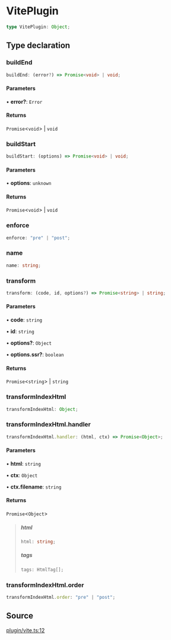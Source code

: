 # VitePlugin

```ts
type VitePlugin: Object;
```

## Type declaration

### buildEnd

```ts
buildEnd: (error?) => Promise<void> | void;
```

#### Parameters

• **error?**: `Error`

#### Returns

`Promise`\<`void`\> \| `void`

### buildStart

```ts
buildStart: (options) => Promise<void> | void;
```

#### Parameters

• **options**: `unknown`

#### Returns

`Promise`\<`void`\> \| `void`

### enforce

```ts
enforce: "pre" | "post";
```

### name

```ts
name: string;
```

### transform

```ts
transform: (code, id, options?) => Promise<string> | string;
```

#### Parameters

• **code**: `string`

• **id**: `string`

• **options?**: `Object`

• **options\.ssr?**: `boolean`

#### Returns

`Promise`\<`string`\> \| `string`

### transformIndexHtml

```ts
transformIndexHtml: Object;
```

### transformIndexHtml.handler

```ts
transformIndexHtml.handler: (html, ctx) => Promise<Object>;
```

#### Parameters

• **html**: `string`

• **ctx**: `Object`

• **ctx\.filename**: `string`

#### Returns

`Promise`\<`Object`\>

> ##### html
>
> ```ts
> html: string;
> ```
>
> ##### tags
>
> ```ts
> tags: HtmlTag[];
> ```
>

### transformIndexHtml.order

```ts
transformIndexHtml.order: "pre" | "post";
```

## Source

[plugin/vite.ts:12](https://github.com/Elringus/Imgit/blob/fc320a2/src/plugin/vite.ts#L12)
